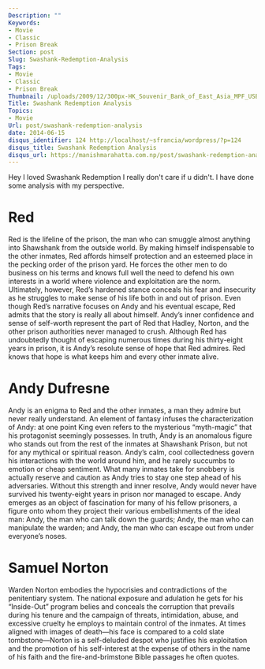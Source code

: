 ```yaml
---
Description: ""
Keywords:
- Movie
- Classic
- Prison Break
Section: post
Slug: Swashank-Redemption-Analysis
Tags:
- Movie
- Classic
- Prison Break
Thumbnail: /uploads/2009/12/300px-HK_Souvenir_Bank_of_East_Asia_MPF_USB_Flash_Drive_a.jpg
Title: Swashank Redemption Analysis
Topics:
- Movie
Url: post/swashank-redemption-analysis
date: 2014-06-15
disqus_identifier: 124 http://localhost/~sfrancia/wordpress/?p=124
disqus_title: Swashank Redemption Analysis
disqus_url: https://manishmarahatta.com.np/post/swashank-redemption-analysis/
---
```



Hey I loved Swashank Redemption I really don't care if u didn't.
I have done some analysis with my perspective.

# Red

Red is the lifeline of the prison, the man who can smuggle almost anything into Shawshank from the outside world. By making himself indispensable to the other inmates, Red affords himself protection and an esteemed place in the pecking order of the prison yard. He forces the other men to do business on his terms and knows full well the need to defend his own interests in a world where violence and exploitation are the norm. Ultimately, however, Red’s hardened stance conceals his fear and insecurity as he struggles to make sense of his life both in and out of prison. Even though Red’s narrative focuses on Andy and his eventual escape, Red admits that the story is really all about himself. Andy’s inner confidence and sense of self-worth represent the part of Red that Hadley, Norton, and the other prison authorities never managed to crush. Although Red has undoubtedly thought of escaping numerous times during his thirty-eight years in prison, it is Andy’s resolute sense of hope that Red admires. Red knows that hope is what keeps him and every other inmate alive.

# Andy Dufresne

Andy is an enigma to Red and the other inmates, a man they admire but never really understand. An element of fantasy infuses the characterization of Andy: at one point King even refers to the mysterious “myth-magic” that his protagonist seemingly possesses. In truth, Andy is an anomalous figure who stands out from the rest of the inmates at Shawshank Prison, but not for any mythical or spiritual reason. Andy’s calm, cool collectedness govern his interactions with the world around him, and he rarely succumbs to emotion or cheap sentiment. What many inmates take for snobbery is actually reserve and caution as Andy tries to stay one step ahead of his adversaries. Without this strength and inner resolve, Andy would never have survived his twenty-eight years in prison nor managed to escape. Andy emerges as an object of fascination for many of his fellow prisoners, a figure onto whom they project their various embellishments of the ideal man: Andy, the man who can talk down the guards; Andy, the man who can manipulate the warden; and Andy, the man who can escape out from under everyone’s noses.

# Samuel Norton

Warden Norton embodies the hypocrisies and contradictions of the penitentiary system. The national exposure and adulation he gets for his “Inside-Out” program belies and conceals the corruption that prevails during his tenure and the campaign of threats, intimidation, abuse, and excessive cruelty he employs to maintain control of the inmates. At times aligned with images of death—his face is compared to a cold slate tombstone—Norton is a self-deluded despot who justifies his exploitation and the promotion of his self-interest at the expense of others in the name of his faith and the fire-and-brimstone Bible passages he often quotes.
